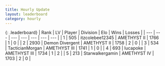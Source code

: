 ```yaml
---
title: Hourly Update
layout: leaderboard
category: hourly
---
```


{: .leaderboard}
| Rank | LV | Player | Division | Elo | Wins | Losses |
| --- | --- | --- | --- | --- | --- | --- |
| <span data-change="49">1</span> | 505 | <span title="ID: 692745">itzcolebee12345</span> | AMETHYST II | <span data-change="-270">1766</span> | <span data-change="-186">1</span> | <span data-change="-153">0</span> |
| <span data-change="113">2</span> | 2930 | <span title="ID: 370081">Demon Divergent</span> | AMETHYST II | <span data-change="-245">1758</span> | <span data-change="-31">2</span> | <span data-change="-8">0</span> |
| <span data-change="146">3</span> | 534 | <span title="ID: 165044">TacticianMorgan</span> | AMETHYST III | <span data-change="-259">1741</span> | <span data-change="-54">1</span> | <span data-change="-32">0</span> |
| <span data-change="158">4</span> | 693 | <span title="ID: 41925">lucapoke</span> | AMETHYST III | <span data-change="-266">1734</span> | <span data-change="-83">1</span> | <span data-change="-76">2</span> |
| <span data-change="205">5</span> | 213 | <span title="ID: 720258">Starwalkergamin</span> | AMETHYST IV | <span data-change="-222">1703</span> | <span data-change="-60">2</span> | <span data-change="-84">0</span> |